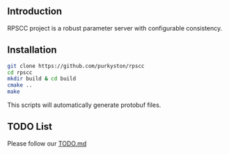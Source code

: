 ## Introduction

RPSCC project is a robust parameter server with configurable consistency.

## Installation

```sh
git clone https://github.com/purkyston/rpscc
cd rpscc
mkdir build & cd build
cmake ..
make
```

This scripts will automatically generate protobuf files.

## TODO List

Please follow our [TODO.md](https://github.com/purkyston/rpscc/blob/master/TODO.md)